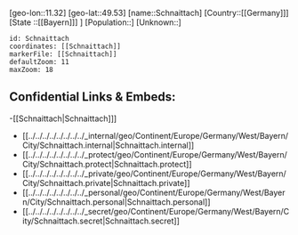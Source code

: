 ﻿---
location: [49.53,11.32]
mapzoom: [7,12] 
mapmarker: city 
type: City
tags:
- geo/City


SpocWebEntityId: 34055
isDeleted: false
confidential: public

---
[geo-lon::11.32]
[geo-lat::49.53]
[name::Schnaittach]
[Country::[[Germany]]]
[State ::[[Bayern]]] ]
[Population::]
[Unknown::]


```leaflet
id: Schnaittach
coordinates: [[Schnaittach]]
markerFile: [[Schnaittach]]
defaultZoom: 11 
maxZoom: 18
```


## Confidential Links & Embeds: 
-[[Schnaittach|Schnaittach]]] 
- [[../../../../../../../../_internal/geo/Continent/Europe/Germany/West/Bayern/City/Schnaittach.internal|Schnaittach.internal]] 
- [[../../../../../../../../_protect/geo/Continent/Europe/Germany/West/Bayern/City/Schnaittach.protect|Schnaittach.protect]] 
- [[../../../../../../../../_private/geo/Continent/Europe/Germany/West/Bayern/City/Schnaittach.private|Schnaittach.private]] 
- [[../../../../../../../../_personal/geo/Continent/Europe/Germany/West/Bayern/City/Schnaittach.personal|Schnaittach.personal]] 
- [[../../../../../../../../_secret/geo/Continent/Europe/Germany/West/Bayern/City/Schnaittach.secret|Schnaittach.secret]] 
